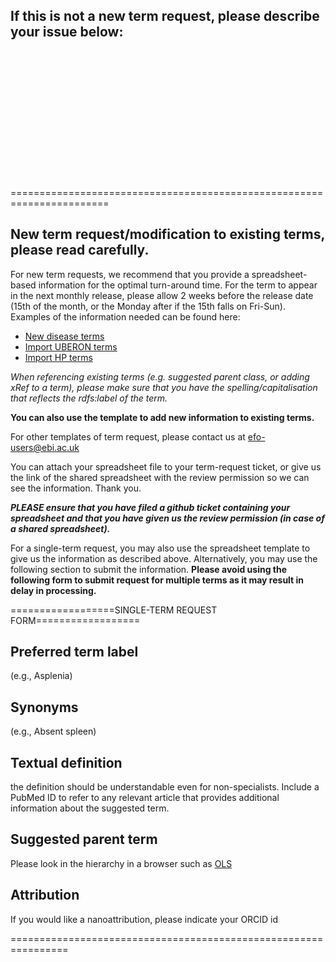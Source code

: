 ## If this is not a new term request, please describe your issue below:
<br>
<br>
<br>
<br>
<br>
<br>
<br>
<br>  
<br>
<br>
<br>
<br>

=======================================================================
## New term request/modification to existing terms, please read carefully.

For new term requests, we recommend that you provide a spreadsheet-based information for the optimal turn-around time. For the term to appear in the next monthly release, please allow 2 weeks before the release date (15th of the month, or the Monday after if the 15th falls on Fri-Sun). Examples of the information needed can be found here:
- [New disease terms](https://docs.google.com/spreadsheets/d/1VCcf-MXOK-JWOUHss0nesHDX5utyPEPfemJwGfVYhCg/edit#gid=226000777)
- [Import UBERON terms](https://docs.google.com/spreadsheets/d/1rsUb2bwytKb0T47zi6yrDW6k8BsFqUeRQzhn74zCm-k/edit#gid=643263845)
- [Import HP terms](https://docs.google.com/spreadsheets/d/11c0jbou9yLCXyxrCJVV9GtRtFN5SmLWsj1SPOBF-vu8/edit#gid=760337457)

_When referencing existing terms (e.g. suggested parent class, or adding xRef to a term), please make sure that you have the  spelling/capitalisation that reflects the rdfs:label of the term._

**You can also use the template to add new information to existing terms.**

For other templates of term request, please contact us at efo-users@ebi.ac.uk

You can attach your spreadsheet file to your term-request ticket, or give us the link of the shared spreadsheet with the review permission so we can see the information. Thank you.

**_PLEASE ensure that you have filed a github ticket containing your spreadsheet and that you have given us the review permission (in case of a shared spreadsheet)._**



For a single-term request, you may also use the spreadsheet template to give us the information as described above. Alternatively, you may  use the following section to submit the information. **Please avoid using the following form to submit request for multiple terms as it may result in delay in processing.**

==================SINGLE-TERM REQUEST FORM==================

## Preferred term label

(e.g., Asplenia)

## Synonyms

(e.g., Absent spleen)

## Textual definition

the definition should be understandable even for non-specialists. Include a PubMed ID to refer to any relevant article that provides additional information about the suggested term.

## Suggested parent term

Please look in the hierarchy in a browser such as [OLS](http://www.ebi.ac.uk/ols/ontologies/efo)

## Attribution


If you would like a nanoattribution, please indicate your ORCID id

================================================================
